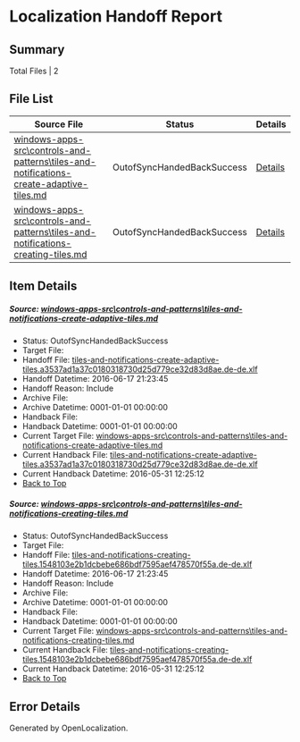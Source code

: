 # <a name='report-top'></a> Localization Handoff Report

## Summary
 Total Files | 2

## File List
 Source File | Status | Details 
 ----------- | ------ | ------- 
 [windows-apps-src\controls-and-patterns\tiles-and-notifications-create-adaptive-tiles.md](https://github.com/Microsoft/windows-apps/blob/a6632c7b8fdee5320f35e316abd318193a254c51/windows-apps-src/controls-and-patterns/tiles-and-notifications-create-adaptive-tiles.md) | OutofSyncHandedBackSuccess | [Details](#6cd4519007d1241cb7c411dade1a092140b598c41874)
 [windows-apps-src\controls-and-patterns\tiles-and-notifications-creating-tiles.md](https://github.com/Microsoft/windows-apps/blob/d3fe62d4de00c42079d62d105acdbb21e296ba5f/windows-apps-src/controls-and-patterns/tiles-and-notifications-creating-tiles.md) | OutofSyncHandedBackSuccess | [Details](#a9f5d25dfd359364fa8e16666b03c7c105a867dd1875)

## Item Details
##### <a name='6cd4519007d1241cb7c411dade1a092140b598c41874'></a> Source: [windows-apps-src\controls-and-patterns\tiles-and-notifications-create-adaptive-tiles.md](https://github.com/Microsoft/windows-apps/blob/a6632c7b8fdee5320f35e316abd318193a254c51/windows-apps-src/controls-and-patterns/tiles-and-notifications-create-adaptive-tiles.md)
* Status: OutofSyncHandedBackSuccess
* Target File: 
* Handoff File: [tiles-and-notifications-create-adaptive-tiles.a3537ad1a37c0180318730d25d779ce32d83d8ae.de-de.xlf](https://github.com/Microsoft/WDG.handoff/blob/bf08fb72115c7fc16ad5926fd720c2e829f479e3/ol-handoff/Microsoft/windows-apps.de-de/master/tiles-and-notifications-create-adaptive-tiles.a3537ad1a37c0180318730d25d779ce32d83d8ae.de-de.xlf)
* Handoff Datetime: 2016-06-17 21:23:45
* Handoff Reason: Include
* Archive File: 
* Archive Datetime: 0001-01-01 00:00:00
* Handback File: 
* Handback Datetime: 0001-01-01 00:00:00
* Current Target File: [windows-apps-src\controls-and-patterns\tiles-and-notifications-create-adaptive-tiles.md](https://github.com/Microsoft/windows-apps.de-de/blob/bc116d2542b0e55dbcea8b0066b22f4fe390f61b/windows-apps-src/controls-and-patterns/tiles-and-notifications-create-adaptive-tiles.md)
* Current Handback File: [tiles-and-notifications-create-adaptive-tiles.a3537ad1a37c0180318730d25d779ce32d83d8ae.de-de.xlf](https://github.com/Microsoft/WDG.handback/blob/1c9c9003998bb686554b589e6359b74d3157482b/ol-handback/Microsoft/windows-apps.de-de/master/tiles-and-notifications-create-adaptive-tiles.a3537ad1a37c0180318730d25d779ce32d83d8ae.de-de.xlf)
* Current Handback Datetime: 2016-05-31 12:25:12
* [Back to Top](#report-top)

##### <a name='a9f5d25dfd359364fa8e16666b03c7c105a867dd1875'></a> Source: [windows-apps-src\controls-and-patterns\tiles-and-notifications-creating-tiles.md](https://github.com/Microsoft/windows-apps/blob/d3fe62d4de00c42079d62d105acdbb21e296ba5f/windows-apps-src/controls-and-patterns/tiles-and-notifications-creating-tiles.md)
* Status: OutofSyncHandedBackSuccess
* Target File: 
* Handoff File: [tiles-and-notifications-creating-tiles.1548103e2b1dcbebe686bdf7595aef478570f55a.de-de.xlf](https://github.com/Microsoft/WDG.handoff/blob/bf08fb72115c7fc16ad5926fd720c2e829f479e3/ol-handoff/Microsoft/windows-apps.de-de/master/tiles-and-notifications-creating-tiles.1548103e2b1dcbebe686bdf7595aef478570f55a.de-de.xlf)
* Handoff Datetime: 2016-06-17 21:23:45
* Handoff Reason: Include
* Archive File: 
* Archive Datetime: 0001-01-01 00:00:00
* Handback File: 
* Handback Datetime: 0001-01-01 00:00:00
* Current Target File: [windows-apps-src\controls-and-patterns\tiles-and-notifications-creating-tiles.md](https://github.com/Microsoft/windows-apps.de-de/blob/bc116d2542b0e55dbcea8b0066b22f4fe390f61b/windows-apps-src/controls-and-patterns/tiles-and-notifications-creating-tiles.md)
* Current Handback File: [tiles-and-notifications-creating-tiles.1548103e2b1dcbebe686bdf7595aef478570f55a.de-de.xlf](https://github.com/Microsoft/WDG.handback/blob/1c9c9003998bb686554b589e6359b74d3157482b/ol-handback/Microsoft/windows-apps.de-de/master/tiles-and-notifications-creating-tiles.1548103e2b1dcbebe686bdf7595aef478570f55a.de-de.xlf)
* Current Handback Datetime: 2016-05-31 12:25:12
* [Back to Top](#report-top)


## Error Details

Generated by OpenLocalization.
